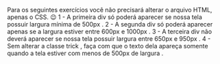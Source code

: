 Para os seguintes exercícios você não precisará alterar o arquivo HTML, apenas o CSS. 😉
1 - A primeira div só poderá aparecer se nossa tela possuir largura mínima de 500px .
2 - A segunda div só poderá aparecer apenas se a largura estiver entre 600px e 1000px .
3 - A terceira div não deverá aparecer se nossa tela possuir largura entre 650px e 950px .
4 - Sem alterar a classe trick , faça com que o texto dela apareça somente quando a tela estiver com menos de 500px de largura .

